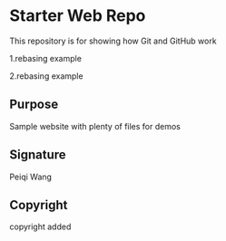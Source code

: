 # Starter Web Repo

This repository is for showing how Git and GitHub work

1.rebasing example

2.rebasing example

## Purpose

Sample website with plenty of files for demos

## Signature
Peiqi Wang

## Copyright
copyright added
